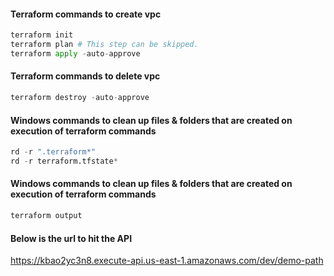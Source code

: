 #### Terraform commands to create vpc
```python
terraform init
terraform plan # This step can be skipped.
terraform apply -auto-approve
```

#### Terraform commands to delete vpc
```python
terraform destroy -auto-approve
```

#### Windows commands to clean up files & folders that are created on execution of terraform commands
```python
rd -r ".terraform*"
rd -r terraform.tfstate*
```

#### Windows commands to clean up files & folders that are created on execution of terraform commands
```python
terraform output
```

#### Below is the url to hit the API
https://kbao2yc3n8.execute-api.us-east-1.amazonaws.com/dev/demo-path